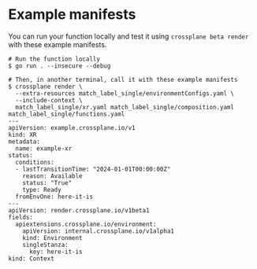 # Example manifests

You can run your function locally and test it using `crossplane beta render`
with these example manifests.

```shell
# Run the function locally
$ go run . --insecure --debug
```

```shell
# Then, in another terminal, call it with these example manifests
$ crossplane render \
  --extra-resources match_label_single/environmentConfigs.yaml \
  --include-context \
  match_label_single/xr.yaml match_label_single/composition.yaml match_label_single/functions.yaml
---
apiVersion: example.crossplane.io/v1
kind: XR
metadata:
  name: example-xr
status:
  conditions:
  - lastTransitionTime: "2024-01-01T00:00:00Z"
    reason: Available
    status: "True"
    type: Ready
  fromEnvOne: here-it-is
---
apiVersion: render.crossplane.io/v1beta1
fields:
  apiextensions.crossplane.io/environment:
    apiVersion: internal.crossplane.io/v1alpha1
    kind: Environment
    singleStanza:
      key: here-it-is
kind: Context
```
